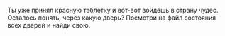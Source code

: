 Ты уже принял красную таблетку и вот-вот войдёшь в страну чудес. Осталось понять, через какую дверь? Посмотри на файл состояния всех дверей и найди свою.